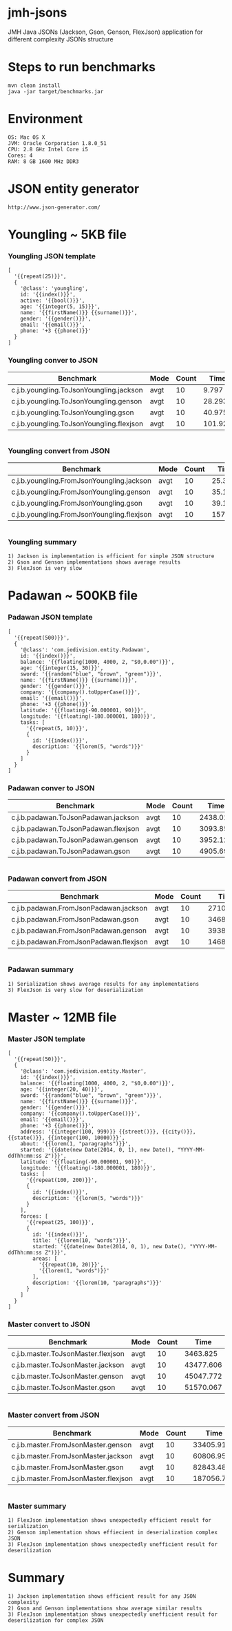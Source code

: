 # jmh-jsons

JMH Java JSONs (Jackson, Gson, Genson, FlexJson) application for different complexity JSONs structure

# Steps to run benchmarks

    mvn clean install
    java -jar target/benchmarks.jar

# Environment

    OS: Mac OS X
    JVM: Oracle Corporation 1.8.0_51
    CPU: 2.8 GHz Intel Core i5
    Cores: 4
    RAM: 8 GB 1600 MHz DDR3

# JSON entity generator

    http://www.json-generator.com/

# Youngling ~ 5KB file
### Youngling JSON template
    [
      '{{repeat(25)}}',
      {
        '@class': 'youngling',
        id: '{{index()}}',
        active: '{{bool()}}',
        age: '{{integer(5, 15)}}',
        name: '{{firstName()}} {{surname()}}',
        gender: '{{gender()}}',
        email: '{{email()}}',
        phone: '+3 {{phone()}}'
      }
    ]

### Youngling conver to JSON

|                Benchmark                 | Mode | Count |  Time   |   | Fault  | Units |
|------------------------------------------|------|-------|---------|---|--------|-------|
| c.j.b.youngling.ToJsonYoungling.jackson  | avgt |    10 |   9.797 | ± |  0.513 | us/op |
| c.j.b.youngling.ToJsonYoungling.genson   | avgt |    10 |  28.293 | ± |  6.742 | us/op |
| c.j.b.youngling.ToJsonYoungling.gson     | avgt |    10 |  40.975 | ± | 14.614 | us/op |
| c.j.b.youngling.ToJsonYoungling.flexjson | avgt |    10 | 101.924 | ± | 32.639 | us/op |

<p align="center">
	<img src="https://github.com/tech1-io/tech1-benchmarks/blob/master/jmh-jsons/img/ToJsonYoungling.jpg?raw=true" alt=""/>
</p>

### Youngling convert from JSON

|                 Benchmark                  | Mode | Count |  Time   |   | Fault  | Units |
|--------------------------------------------|------|-------|---------|---|--------|-------|
| c.j.b.youngling.FromJsonYoungling.jackson  | avgt |    10 |  25.385 | ± |  4.623 | us/op |
| c.j.b.youngling.FromJsonYoungling.genson   | avgt |    10 |  35.142 | ± |  5.678 | us/op |
| c.j.b.youngling.FromJsonYoungling.gson     | avgt |    10 |  39.117 | ± |  4.973 | us/op |
| c.j.b.youngling.FromJsonYoungling.flexjson | avgt |    10 | 157.928 | ± | 96.220 | us/op |

<p align="center">
	<img src="https://github.com/tech1-io/tech1-benchmarks/blob/master/jmh-jsons/img/FromJsonYoungling.jpg?raw=true" alt=""/>
</p>

### Youngling summary

    1) Jackson is implementation is efficient for simple JSON structure
    2) Gson and Genson implementations shows average results
    3) FlexJson is very slow

# Padawan ~ 500KB file
### Padawan JSON template

    [
      '{{repeat(500)}}',
      {
        '@class': 'com.jedivision.entity.Padawan',
        id: '{{index()}}',
        balance: '{{floating(1000, 4000, 2, "$0,0.00")}}',
        age: '{{integer(15, 30)}}',
        sword: '{{random("blue", "brown", "green")}}',
        name: '{{firstName()}} {{surname()}}',
        gender: '{{gender()}}',
        company: '{{company().toUpperCase()}}',
        email: '{{email()}}',
        phone: '+3 {{phone()}}',
        latitude: '{{floating(-90.000001, 90)}}',
        longitude: '{{floating(-180.000001, 180)}}',
        tasks: [
          '{{repeat(5, 10)}}',
          {
            id: '{{index()}}',
            description: '{{lorem(5, "words")}}'
          }
        ]
      }
    ]

### Padawan conver to JSON

|              Benchmark               | Mode | Count |   Time   |   |  Fault   | Units |
|--------------------------------------|------|-------|----------|---|----------|-------|
| c.j.b.padawan.ToJsonPadawan.jackson  | avgt |    10 | 2438.013 | ± | 1995.022 | us/op |
| c.j.b.padawan.ToJsonPadawan.flexjson | avgt |    10 | 3093.851 | ± | 1556.707 | us/op |
| c.j.b.padawan.ToJsonPadawan.genson   | avgt |    10 | 3952.121 | ± | 1391.293 | us/op |
| c.j.b.padawan.ToJsonPadawan.gson     | avgt |    10 | 4905.696 | ± | 1521.152 | us/op |

<p align="center">
	<img src="https://github.com/tech1-io/tech1-benchmarks/blob/master/jmh-jsons/img/ToJsonPadawan.jpg?raw=true" alt=""/>
</p>

### Padawan convert from JSON

|               Benchmark                | Mode | Count |   Time    |   |  Fault   | Units |
|----------------------------------------|------|-------|-----------|---|----------|-------|
| c.j.b.padawan.FromJsonPadawan.jackson  | avgt |    10 |  2710.593 | ± |  349.352 | us/op |
| c.j.b.padawan.FromJsonPadawan.gson     | avgt |    10 |  3468.672 | ± |  594.031 | us/op |
| c.j.b.padawan.FromJsonPadawan.genson   | avgt |    10 |  3938.604 | ± | 2380.436 | us/op |
| c.j.b.padawan.FromJsonPadawan.flexjson | avgt |    10 | 14682.631 | ± | 4348.925 | us/op |

<p align="center">
	<img src="https://github.com/tech1-io/tech1-benchmarks/blob/master/jmh-jsons/img/FromJsonPadawan.jpg?raw=true" alt=""/>
</p>

### Padawan summary

    1) Serialization shows average results for any implementations
    3) FlexJson is very slow for deserialization

# Master ~ 12MB file
### Master JSON template

    [
      '{{repeat(50)}}',
      {
        '@class': 'com.jedivision.entity.Master',
        id: '{{index()}}',
        balance: '{{floating(1000, 4000, 2, "$0,0.00")}}',
        age: '{{integer(20, 40)}}',
        sword: '{{random("blue", "brown", "green")}}',
        name: '{{firstName()}} {{surname()}}',
        gender: '{{gender()}}',
        company: '{{company().toUpperCase()}}',
        email: '{{email()}}',
        phone: '+3 {{phone()}}',
        address: '{{integer(100, 999)}} {{street()}}, {{city()}}, {{state()}}, {{integer(100, 10000)}}',
        about: '{{lorem(1, "paragraphs")}}',
        started: '{{date(new Date(2014, 0, 1), new Date(), "YYYY-MM-ddThh:mm:ss Z")}}',
        latitude: '{{floating(-90.000001, 90)}}',
        longitude: '{{floating(-180.000001, 180)}}',
        tasks: [
          '{{repeat(100, 200)}}',
          {
            id: '{{index()}}',
            description: '{{lorem(5, "words")}}'
          }
        ],
        forces: [
          '{{repeat(25, 100)}}',
          {
            id: '{{index()}}',
            title: '{{lorem(10, "words")}}',
            started: '{{date(new Date(2014, 0, 1), new Date(), "YYYY-MM-ddThh:mm:ss Z")}}',
            areas: [
              '{{repeat(10, 20)}}',
              '{{lorem(1, "words")}}'
            ],
            description: '{{lorem(10, "paragraphs")}}'
          }
        ]
      }
    ]

### Master convert to JSON

|             Benchmark              | Mode | Count |   Time    |   |   Fault   | Units |
|------------------------------------|------|-------|-----------|---|-----------|-------|
| c.j.b.master.ToJsonMaster.flexjson | avgt |    10 |  3463.825 | ± |  1562.101 | us/op |
| c.j.b.master.ToJsonMaster.jackson  | avgt |    10 | 43477.606 | ± | 19773.094 | us/op |
| c.j.b.master.ToJsonMaster.genson   | avgt |    10 | 45047.772 | ± |  7893.488 | us/op |
| c.j.b.master.ToJsonMaster.gson     | avgt |    10 | 51570.067 | ± |  7290.569 | us/op |

<p align="center">
	<img src="https://github.com/tech1-io/tech1-benchmarks/blob/master/jmh-jsons/img/ToJsonMaster.jpg?raw=true" alt=""/>
</p>

### Master convert from JSON

|              Benchmark               | Mode | Count |    Time    |   |   Fault   | Units |
|--------------------------------------|------|-------|------------|---|-----------|-------|
| c.j.b.master.FromJsonMaster.genson   | avgt |    10 |  33405.919 | ± |  4688.963 | us/op |
| c.j.b.master.FromJsonMaster.jackson  | avgt |    10 |  60806.959 | ± | 28496.939 | us/op |
| c.j.b.master.FromJsonMaster.gson     | avgt |    10 |  82843.482 | ± |  7153.586 | us/op |
| c.j.b.master.FromJsonMaster.flexjson | avgt |    10 | 187056.779 | ± | 59337.826 | us/op |

<p align="center">
	<img src="https://github.com/tech1-io/tech1-benchmarks/blob/master/jmh-jsons/img/FromJsonMaster.jpg?raw=true" alt=""/>
</p>

### Master summary

    1) FlexJson implementation shows unexpectedly efficient result for serialization
    2) Genson implementation shows effiecient in deserialization complex JSON
    3) FlexJson implementation shows unexpectedly unefficient result for deserilization

# Summary

    1) Jackson implementation shows efficient result for any JSON complexity
    2) Gson and Genson implementations show average similar results
    3) FlexJson implementation shows unexpectedly unefficient result for deserilization for complex JSON

